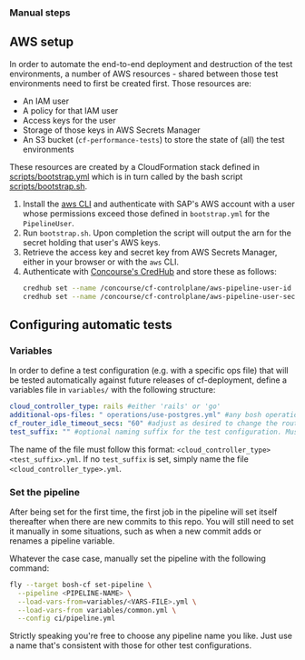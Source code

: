 ### Manual steps

## AWS setup

In order to automate the end-to-end deployment and destruction of the test environments, a number of AWS resources - shared between those test environments need to first be created first. Those resources are:

* An IAM user
* A policy for that IAM user
* Access keys for the user
* Storage of those keys in AWS Secrets Manager
* An S3 bucket (`cf-performance-tests`) to store the state of (all) the test environments

These resources are created by a CloudFormation stack defined in [scripts/bootstrap.yml](../scripts/bootstrap.yml) which is in turn called by the bash script [scripts/bootstrap.sh](../bootstrap.sh).

1. Install the [aws CLI](https://docs.aws.amazon.com/cli/latest/userguide/getting-started-install.html) and authenticate with SAP's AWS account with a user whose permissions exceed those defined in `bootstrap.yml` for the `PipelineUser`.
1. Run `bootstrap.sh`. Upon completion the script will output the arn for the secret holding that user's AWS keys. 
1. Retrieve the access key and secret key from AWS Secrets Manager, either in your browser or with the `aws` CLI.
1. Authenticate with [Concourse's CredHub](../README.md#general-information) and store these as follows:
    ```bash
    credhub set --name /concourse/cf-controlplane/aws-pipeline-user-id --type value --value <AWS_ACCESS_KEY_ID>
    credhub set --name /concourse/cf-controlplane/aws-pipeline-user-secret --type value --value <AWS_SECRET_ACCESS_KEY>
    ```

## Configuring automatic tests
### Variables

In order to define a test configuration (e.g. with a specific ops file) that will be tested automatically against future releases of cf-deployment, define a variables file in `variables/` with the following structure:
  ```yaml
  cloud_controller_type: rails #either 'rails' or 'go'
  additional-ops-files: " operations/use-postgres.yml" #any bosh operations files required to deploy cf. The single character of whitespace at the beginning is mandatory.
  cf_router_idle_timeout_secs: "60" #adjust as desired to change the router timeout
  test_suffix: "" #optional naming suffix for the test configuration. Must be provided as an empty string if you don't want to use it.
  ```

The name of the file must follow this format: `<cloud_controller_type><test_suffix>.yml`. If no `test_suffix` is set, simply name the file `<cloud_controller_type>.yml`.

### Set the pipeline

After being set for the first time, the first job in the pipeline will set itself thereafter when there are new commits to this repo. You will still need to set it manually in some situations, such as when a new commit adds or renames a pipeline variable.

Whatever the case case, manually set the pipeline with the following command:

```bash
fly --target bosh-cf set-pipeline \
  --pipeline <PIPELINE-NAME> \
  --load-vars-from=variables/<VARS-FILE>.yml \
  --load-vars-from variables/common.yml \
  --config ci/pipeline.yml
```

Strictly speaking you're free to choose any pipeline name you like. Just use a name that's consistent with those for other test configurations.